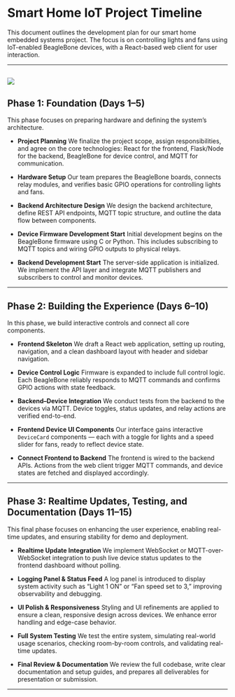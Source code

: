 # Smart Home IoT Project Timeline 

This document outlines the development plan for our smart home embedded systems project. The focus is on controlling lights and fans using IoT-enabled BeagleBone devices, with a React-based web client for user interaction.

---
[![](https://mermaid.ink/img/pako:eNptlP9q2zAQx1_lEHR_OcWx88Pxn2sILSwQlpaxkX9U--polSUjy22zUtg79A33JDtHTqwmPRKQdff9SHc66ZVlOkeWsoIrazcKyKywEmFdcmPhWpcIN_oWVkb_xszCrShRCoUuNOcWF9qU3AL8JBssl4P53Pn4i6gPvoscLu43yjlq4gitYCW5UkIV8AXWaJvKeQ8LHb1HSznpnjBoxxV5A4jCaDwI6TcMYJg7_TU3-TM36JjgWUr_bef1tFGv_cqzR1Q5zLEWhTrVAjfZ1hPGTvgxqTk-odRViaqrJk2IDGEhTOm2Zdu6Hpl7e-icHnxE47NdHdEdpSfcuxgPMO4BC6OVbQnrR5RotfqYlttCF-MRJn1huiSuKMZoCd90IbJTQuacHmB6Vtl_f9871A2tVhje1qxHiH7SwyQ95phJR7m7Oc-kEZ52dq4dHOpJ2ai20zwtr0TmZnvGMOwZ35FLSzcA7qq29Wv4pJLPeF9rWsFHeP1JJ2ebGhaIOay4QvnZYZDTU3sdSgmvtBT1Fk6tV1f7AE__aaPeYm3d5ftheDU4XL9FIyWsd7XF8hhyugAl7ic38mosFJcw11nTdun-IM_Uuc488diJWcBKpLdC5PQWvbawDbNbLHHDUhrm3Dxu2Ea9URxvrF7vVMZSaxoMmNFNsWXpA5c1fTX7g5kLTn1UHkIqrn5p7X-y9JW9sHSaXI6iSTyKomg2nkynUcB2LB1OJ5fhJJ6M4uksTJJkFL0F7M8eMLwcxxQXJrNwFsZxQveUFabddbcZaiw0V7pRlqVJEgcMc2G1WbpXdv_Yvv0H7UGAqg?type=png)](https://mermaid.live/edit#pako:eNptlP9q2zAQx1_lEHR_OcWx88Pxn2sILSwQlpaxkX9U--polSUjy22zUtg79A33JDtHTqwmPRKQdff9SHc66ZVlOkeWsoIrazcKyKywEmFdcmPhWpcIN_oWVkb_xszCrShRCoUuNOcWF9qU3AL8JBssl4P53Pn4i6gPvoscLu43yjlq4gitYCW5UkIV8AXWaJvKeQ8LHb1HSznpnjBoxxV5A4jCaDwI6TcMYJg7_TU3-TM36JjgWUr_bef1tFGv_cqzR1Q5zLEWhTrVAjfZ1hPGTvgxqTk-odRViaqrJk2IDGEhTOm2Zdu6Hpl7e-icHnxE47NdHdEdpSfcuxgPMO4BC6OVbQnrR5RotfqYlttCF-MRJn1huiSuKMZoCd90IbJTQuacHmB6Vtl_f9871A2tVhje1qxHiH7SwyQ95phJR7m7Oc-kEZ52dq4dHOpJ2ai20zwtr0TmZnvGMOwZ35FLSzcA7qq29Wv4pJLPeF9rWsFHeP1JJ2ebGhaIOay4QvnZYZDTU3sdSgmvtBT1Fk6tV1f7AE__aaPeYm3d5ftheDU4XL9FIyWsd7XF8hhyugAl7ic38mosFJcw11nTdun-IM_Uuc488diJWcBKpLdC5PQWvbawDbNbLHHDUhrm3Dxu2Ea9URxvrF7vVMZSaxoMmNFNsWXpA5c1fTX7g5kLTn1UHkIqrn5p7X-y9JW9sHSaXI6iSTyKomg2nkynUcB2LB1OJ5fhJJ6M4uksTJJkFL0F7M8eMLwcxxQXJrNwFsZxQveUFabddbcZaiw0V7pRlqVJEgcMc2G1WbpXdv_Yvv0H7UGAqg)
---

## Phase 1: Foundation (Days 1–5)

This phase focuses on  preparing hardware and defining the system’s architecture.

  - **Project Planning**
We finalize the project scope, assign responsibilities, and agree on the core technologies: React for the frontend, Flask/Node for the backend, BeagleBone for device control, and MQTT for communication.

  - **Hardware Setup**
Our team prepares the BeagleBone boards, connects relay modules, and verifies basic GPIO operations for controlling lights and fans.

  - **Backend Architecture Design**
We design the backend architecture, define REST API endpoints, MQTT topic structure, and outline the data flow between components.

  - **Device Firmware Development Start**
Initial development begins on the BeagleBone firmware using C or Python. This includes subscribing to MQTT topics and wiring GPIO outputs to physical relays.

  - **Backend Development Start**
The server-side application is initialized. We implement the API layer and integrate MQTT publishers and subscribers to control and monitor devices.

---

## Phase 2: Building the Experience (Days 6–10)

In this phase, we build interactive controls and connect all core components.

  - **Frontend Skeleton**
We draft a React web application, setting up routing, navigation, and a clean dashboard layout with header and sidebar navigation.

  - **Device Control Logic**
Firmware is expanded to include full control logic. Each BeagleBone reliably responds to MQTT commands and confirms GPIO actions with state feedback.

  - **Backend–Device Integration**
We conduct tests from the backend to the devices via MQTT. Device toggles, status updates, and relay actions are verified end-to-end.

  - **Frontend Device UI Components**
Our interface gains interactive `DeviceCard` components — each with a toggle for lights and a speed slider for fans, ready to reflect device state.
  - **Connect Frontend to Backend**
The frontend is wired to the backend APIs. Actions from the web client trigger MQTT commands, and device states are fetched and displayed accordingly.

---

## Phase 3: Realtime Updates, Testing, and Documentation (Days 11–15)

This final phase focuses on enhancing the user experience, enabling real-time updates, and ensuring stability for demo and deployment.

  - **Realtime Update Integration**
We implement WebSocket or MQTT-over-WebSocket integration to push live device status updates to the frontend dashboard without polling.

  - **Logging Panel & Status Feed**
A log panel is introduced to display system activity such as “Light 1 ON” or “Fan speed set to 3,” improving observability and debugging.

  - **UI Polish & Responsiveness**
Styling and UI refinements are applied to ensure a clean, responsive design across devices. We enhance error handling and edge-case behavior.

  - **Full System Testing**
We test the entire system, simulating real-world usage scenarios, checking room-by-room controls, and validating real-time updates.

  - **Final Review & Documentation**
We review the full codebase, write clear documentation and setup guides, and prepares all deliverables for presentation or submission.

---
